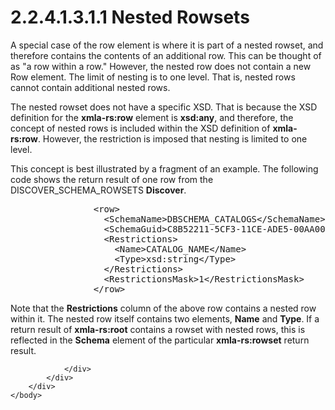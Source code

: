 <html dir="LTR" xmlns:mshelp="http://msdn.microsoft.com/mshelp" xmlns:ddue="http://ddue.schemas.microsoft.com/authoring/2003/5" xmlns:xlink="http://www.w3.org/1999/xlink" xmlns:tool="http://www.microsoft.com/tooltip">
    <head>
        <meta http-equiv="Content-Type" content="text/html; CHARSET=utf-8"></meta>
        <meta name="save" content="history"></meta>
        <title>2.2.4.1.3.1.1 Nested Rowsets</title>
        <xml>
            <mshelp:toctitle title="2.2.4.1.3.1.1 Nested Rowsets"></mshelp:toctitle>
            <mshelp:rltitle title="[MS-SSAS]: Nested Rowsets"></mshelp:rltitle>
            <mshelp:keyword index="A" term="4b951396-fdb9-4434-a68a-83cff27cb7f4"></mshelp:keyword>
            <mshelp:attr name="DCSext.ContentType" value="open specification"></mshelp:attr>
            <mshelp:attr name="AssetID" value="4b951396-fdb9-4434-a68a-83cff27cb7f4"></mshelp:attr>
            <mshelp:attr name="TopicType" value="kbRef"></mshelp:attr>
            <mshelp:attr name="DCSext.Title" value="[MS-SSAS]: Nested Rowsets" />
        </xml>
    </head>
    <body>
        <div id="header">
            <h1 class="heading">2.2.4.1.3.1.1 Nested Rowsets</h1>
        </div>
        <div id="mainSection">
            <div id="mainBody">
                <div id="allHistory" class="saveHistory"></div>
                <div id="sectionSection0" class="section" name="collapseableSection">
                    

<p>A special case of the row element is where it is part of a
nested rowset, and therefore contains the contents of an additional row. This
can be thought of as &quot;a row within a row.&quot; However, the nested row
does not contain a new Row element. The limit of nesting is to one level. That
is, nested rows cannot contain additional nested rows.</p>

<p>The nested rowset does not have a specific XSD. That is
because the XSD definition for the <b>xmla-rs:row</b> element is <b>xsd:any</b>,
and therefore, the concept of nested rows is included within the XSD definition
of <b>xmla-rs:row</b>. However, the restriction is imposed that nesting is
limited to one level.</p>

<p>This concept is best illustrated by a fragment of an
example. The following code shows the return result of one row from the
DISCOVER_SCHEMA_ROWSETS <b>Discover</b>.</p>

<dl>
<dd>
<div><pre>           &lt;row&gt;
             &lt;SchemaName&gt;DBSCHEMA_CATALOGS&lt;/SchemaName&gt;
             &lt;SchemaGuid&gt;C8B52211-5CF3-11CE-ADE5-00AA0044773D&lt;/SchemaGuid&gt;
             &lt;Restrictions&gt;
               &lt;Name&gt;CATALOG_NAME&lt;/Name&gt;
               &lt;Type&gt;xsd:string&lt;/Type&gt;
             &lt;/Restrictions&gt;
             &lt;RestrictionsMask&gt;1&lt;/RestrictionsMask&gt;
           &lt;/row&gt;
</pre></div>
</dd></dl>

<p>Note that the <b>Restrictions</b> column of the above row
contains a nested row within it. The nested row itself contains two elements, <b>Name</b>
and <b>Type</b>. If a return result of <b>xmla-rs:root</b> contains a rowset
with nested rows, this is reflected in the <b>Schema</b> element of the
particular <b>xmla-rs:rowset</b> return result. </p>


                </div>
            </div>
        </div>
    </body>
</html>